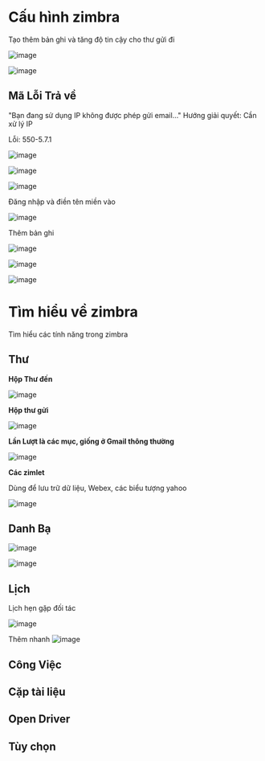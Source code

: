# Cấu hình zimbra

Tạo thêm bản ghi và tăng độ tin cậy cho thư gửi đi

![image](https://user-images.githubusercontent.com/62273292/163795253-e26ad476-091b-4b38-abe8-312c5e035f62.png)


![image](https://user-images.githubusercontent.com/62273292/163795282-19e0e144-6ed6-477d-bfc5-684776f6fbe3.png)



## Mã Lỗi Trả về

"Bạn đang sử dụng IP không được phép gửi email..."
Hướng giải quyết: Cần xử lý IP

Lỗi: 550-5.7.1

![image](https://user-images.githubusercontent.com/62273292/163915142-fd120402-ad33-457c-9afb-887facaa9378.png)

![image](https://user-images.githubusercontent.com/62273292/163916079-e6245681-0f2d-43fb-9cd4-57fd34a5f774.png)

![image](https://user-images.githubusercontent.com/62273292/163916116-e7e37854-8dea-40b2-801e-0383d58f6edd.png)

Đăng nhập và điền tên miền vào 

![image](https://user-images.githubusercontent.com/62273292/163916347-ed85fc72-166f-4fe2-aaaa-d8df1ad32456.png)

Thêm bản ghi

![image](https://user-images.githubusercontent.com/62273292/163916416-fdde7f86-327f-44b0-8d93-c01285bfb54a.png)

![image](https://user-images.githubusercontent.com/62273292/163920359-7e599894-0b57-4867-aadf-f21b3e28f771.png)

![image](https://user-images.githubusercontent.com/62273292/163920437-0c86f7f5-af78-4b0d-a5cb-161f480858bd.png)

# Tìm hiểu về zimbra

Tìm hiểu các tính năng trong zimbra

## Thư

**Hộp Thư đến**

![image](https://user-images.githubusercontent.com/62273292/163922419-905abab1-4cf3-4488-94d2-8eaae238e587.png)

**Hộp thư gửi**

![image](https://user-images.githubusercontent.com/62273292/163922479-9177caf2-7f79-46fc-8a94-a4050d8e46fa.png)

**Lần Lượt là các mục, giống ở Gmail thông thường**

![image](https://user-images.githubusercontent.com/62273292/163922554-160d9632-1ed3-4679-8c7c-78500b82d15a.png)

**Các zimlet**

Dùng để lưu trữ dữ liệu, Webex, các biểu tượng yahoo

![image](https://user-images.githubusercontent.com/62273292/163922686-e51415ea-b55c-4640-a602-5d575bd48881.png)


## Danh Bạ

![image](https://user-images.githubusercontent.com/62273292/163922798-2fad700c-6f1b-4db5-ad1c-e0c030ac8fa0.png)

![image](https://user-images.githubusercontent.com/62273292/164130805-93bc8904-242e-457d-9d23-836f418151eb.png)


## Lịch

Lịch hẹn gặp đối tác

![image](https://user-images.githubusercontent.com/62273292/164131233-1d01c707-be24-4784-a1eb-48380acbffd8.png)


Thêm nhanh
![image](https://user-images.githubusercontent.com/62273292/164130999-b47ff492-3ec5-4bf5-95a9-75235739ce3d.png)

## Công Việc 
## Cặp tài liệu
## Open Driver
## Tùy chọn
